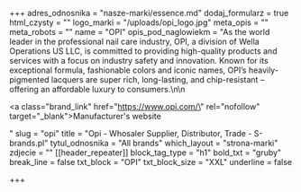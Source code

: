 +++
adres_odnosnika = "nasze-marki/essence.md"
dodaj_formularz = true
html_czysty = ""
logo_marki = "/uploads/opi_logo.jpg"
meta_opis = ""
meta_robots = ""
name = "OPI"
opis_pod_naglowiekm = "As the world leader in the professional nail care industry, OPI, a division of Wella Operations US LLC, is committed to providing high-quality products and services with a focus on industry safety and innovation. Known for its exceptional formula, fashionable colors and iconic names, OPI’s heavily-pigmented lacquers are super rich, long-lasting, and chip-resistant – offering an affordable luxury to consumers.\n\n    <p><a class=\"brand_link\" href=\"https://www.opi.com/\" rel=\"nofollow\" target=\"_blank\">Manufacturer's website</a></p>"
slug = "opi"
title = "Opi - Whosaler Supplier, Distributor, Trade - S-brands.pl"
tytul_odnosnika = "All brands"
which_layout = "strona-marki"
zdjecie = ""
[[header_repeater]]
block_tag_type = "h1"
bold_txt = "gruby"
break_line = false
txt_block = "OPI"
txt_block_size = "XXL"
underline = false

+++
